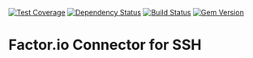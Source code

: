 [![Test Coverage](https://codeclimate.com/github/factor-io/connector-ssh/badges/coverage.svg)](https://codeclimate.com/github/factor-io/connector-ssh)
[![Dependency Status](https://gemnasium.com/factor-io/connector-ssh.svg)](https://gemnasium.com/factor-io/connector-ssh)
[![Build Status](https://travis-ci.org/factor-io/connector-ssh.svg?branch=rework)](https://travis-ci.org/factor-io/connector-ssh)
[![Gem Version](https://badge.fury.io/rb/factor-connector-ssh.svg)](http://badge.fury.io/rb/factor-connector-ssh)

Factor.io Connector for SSH
======================
